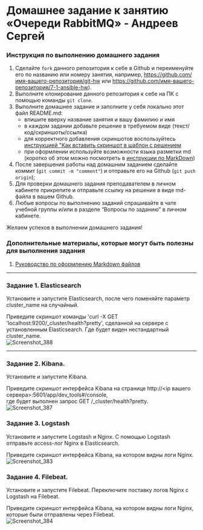 # Домашнее задание к занятию «Очереди RabbitMQ» - Андреев Сергей


### Инструкция по выполнению домашнего задания

   1. Сделайте `fork` данного репозитория к себе в Github и переименуйте его по названию или номеру занятия, например, https://github.com/имя-вашего-репозитория/git-hw или  https://github.com/имя-вашего-репозитория/7-1-ansible-hw).
   2. Выполните клонирование данного репозитория к себе на ПК с помощью команды `git clone`.
   3. Выполните домашнее задание и заполните у себя локально этот файл README.md:
      - впишите вверху название занятия и вашу фамилию и имя
      - в каждом задании добавьте решение в требуемом виде (текст/код/скриншоты/ссылка)
      - для корректного добавления скриншотов воспользуйтесь [инструкцией "Как вставить скриншот в шаблон с решением](https://github.com/netology-code/sys-pattern-homework/blob/main/screen-instruction.md)
      - при оформлении используйте возможности языка разметки md (коротко об этом можно посмотреть в [инструкции  по MarkDown](https://github.com/netology-code/sys-pattern-homework/blob/main/md-instruction.md))
   4. После завершения работы над домашним заданием сделайте коммит (`git commit -m "comment"`) и отправьте его на Github (`git push origin`);
   5. Для проверки домашнего задания преподавателем в личном кабинете прикрепите и отправьте ссылку на решение в виде md-файла в вашем Github.
   6. Любые вопросы по выполнению заданий спрашивайте в чате учебной группы и/или в разделе “Вопросы по заданию” в личном кабинете.
   
Желаем успехов в выполнении домашнего задания!
   
### Дополнительные материалы, которые могут быть полезны для выполнения задания

1. [Руководство по оформлению Markdown файлов](https://gist.github.com/Jekins/2bf2d0638163f1294637#Code)

---

### Задание 1. Elasticsearch

Установите и запустите Elasticsearch, после чего поменяйте параметр cluster_name на случайный.  

Приведите скриншот команды 'curl -X GET 'localhost:9200/_cluster/health?pretty', сделанной на сервере с  
установленным Elasticsearch. Где будет виден нестандартный cluster_name.  
![Screenshot_388](https://github.com/SergeiViktorovich/gitlab-hw/assets/143599204/a8ccbb05-6ca1-41bc-981c-e5a40bd80743)  
 
---

### Задание 2. Kibana.

Установите и запустите Kibana.  

Приведите скриншот интерфейса Kibana на странице http://<ip вашего сервера>:5601/app/dev_tools#/console,  
где будет выполнен запрос GET /_cluster/health?pretty.  
![Screenshot_387](https://github.com/SergeiViktorovich/gitlab-hw/assets/143599204/5761563b-f2a9-4883-9eec-f4417a144b33)  

### Задание 3. Logstash

Установите и запустите Logstash и Nginx. С помощью Logstash отправьте access-лог Nginx в Elasticsearch.  

Приведите скриншот интерфейса Kibana, на котором видны логи Nginx.  
![Screenshot_383](https://github.com/SergeiViktorovich/gitlab-hw/assets/143599204/44372e15-82de-432b-9148-88f978d4e0d7)  

### Задание 4. Filebeat.

Установите и запустите Filebeat. Переключите поставку логов Nginx с Logstash на Filebeat.  

Приведите скриншот интерфейса Kibana, на котором видны логи Nginx, которые были отправлены через Filebeat.  
![Screenshot_384](https://github.com/SergeiViktorovich/gitlab-hw/assets/143599204/07821320-00a1-40ae-8256-66205a31e1b1)  

